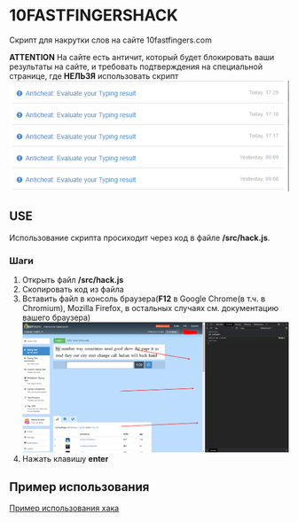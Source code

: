 # 10FASTFINGERSHACK
Скрипт для накрутки слов на сайте 10fastfingers.com

**ATTENTION**
На сайте есть античит, который будет блокировать ваши результаты на сайте, и требовать подтверждения на специальной странице, где **НЕЛЬЗЯ** использовать скрипт
[![Anticheat attention](anticheat.png "Anticheat attention")](http://github.com "Anticheat attention")

## USE
Использование скрипта просиходит через код в файле **/src/hack.js**.  

### Шаги
1. Открыть файл   **/src/hack.js**
2.  Скопировать код из файла
3. Вставить файл в консоль браузера(**F12** в Google Chrome(в т.ч. в Chromium), Mozilla Firefox, в остальных случаях см. документацию вашего браузера)
[![Console](console.png "Console")](http://github.com "Console")
4. Нажать клавишу **enter**

## Пример использования
[Пример использования хака](https://www.youtube.com/watch?v=-eZ2Yv3ALpM "Пример использования хака")
